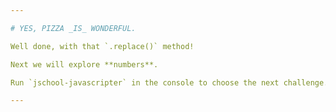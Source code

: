 ```yaml
---

# YES, PIZZA _IS_ WONDERFUL.

Well done, with that `.replace()` method!

Next we will explore **numbers**.

Run `jschool-javascripter` in the console to choose the next challenge.

---
```


